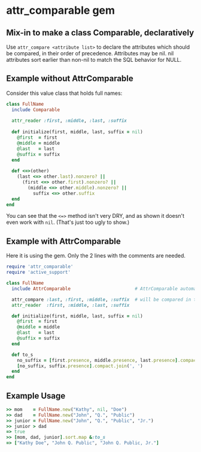 attr_comparable gem
===================

Mix-in to make a class Comparable, declaratively
------------------------------------------------

Use `attr_compare <attribute list>`
to declare the attributes which should be compared, in their order of precedence.
Attributes may be nil.  nil attributes sort earlier than non-nil to match the SQL behavior for NULL.

Example without AttrComparable
------------------------------

Consider this value class that holds full names:
```ruby
class FullName
  include Comparable
  
  attr_reader :first, :middle, :last, :suffix
  
  def initialize(first, middle, last, suffix = nil)
    @first  = first
    @middle = middle
    @last   = last
    @suffix = suffix
  end
  
  def <=>(other)
    (last <=> other.last).nonzero? ||
      (first <=> other.first).nonzero? ||
        (middle <=> other.middle).nonzero? ||
          suffix <=> other.suffix
  end
end
```
You can see that the `<=>` method isn't very DRY, and as shown it doesn't even work with `nil`.
(That's just too ugly to show.)

Example with AttrComparable
---------------------------
Here it is using the gem.  Only the 2 lines with the comments are needed.
```ruby
require 'attr_comparable'
require 'active_support'

class FullName
  include AttrComparable                        # AttrComparable automatically includes Comparable

  attr_compare :last, :first, :middle, :suffix  # will be compared in this precedence order
  attr_reader  :first, :middle, :last, :suffix

  def initialize(first, middle, last, suffix = nil)
    @first  = first
    @middle = middle
    @last   = last
    @suffix = suffix
  end

  def to_s
    no_suffix = [first.presence, middle.presence, last.presence].compact.join(' ')
    [no_suffix, suffix.presence].compact.join(', ')
  end
end
```
Example Usage
---------------------------
```ruby
>> mom    = FullName.new("Kathy", nil, "Doe")
>> dad    = FullName.new("John", "Q.", "Public")
>> junior = FullName.new("John", "Q.", "Public", "Jr.")
>> junior > dad
=> true
>> [mom, dad, junior].sort.map &:to_s
=> ["Kathy Doe", "John Q. Public", "John Q. Public, Jr."]
```

